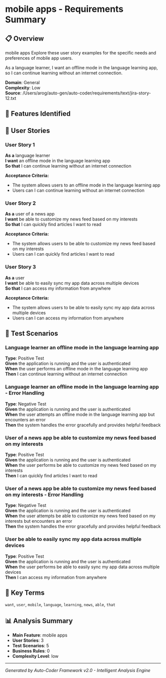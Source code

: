# mobile apps - Requirements Summary

## 📋 Overview
mobile apps
Explore these user story examples for the specific needs and preferences of mobile app users. 

As a language learner, I want an offline mode in the language learning app, so I can continue learning without an internet connection.

**Domain**: General  
**Complexity**: Low  
**Source**: /Users/arog/auto-gen/auto-coder/requirements/text/jira-story-12.txt  

## 🎯 Features Identified


## 👥 User Stories
### User Story 1
**As a** language learner  
**I want** an offline mode in the language learning app  
**So that** I can continue learning without an internet connection

**Acceptance Criteria:**
- The system allows users to an offline mode in the language learning app
- Users can I can continue learning without an internet connection

### User Story 2
**As a** user of a news app  
**I want** be able to customize my news feed based on my interests  
**So that** I can quickly find articles I want to read

**Acceptance Criteria:**
- The system allows users to be able to customize my news feed based on my interests
- Users can I can quickly find articles I want to read

### User Story 3
**As a** user  
**I want** be able to easily sync my app data across multiple devices  
**So that** I can access my information from anywhere

**Acceptance Criteria:**
- The system allows users to be able to easily sync my app data across multiple devices
- Users can I can access my information from anywhere


## 🧪 Test Scenarios
### Language learner an offline mode in the language learning app
**Type**: Positive Test  
**Given** the application is running and the user is authenticated  
**When** the user performs an offline mode in the language learning app  
**Then** I can continue learning without an internet connection

### Language learner an offline mode in the language learning app - Error Handling
**Type**: Negative Test  
**Given** the application is running and the user is authenticated  
**When** the user attempts an offline mode in the language learning app but encounters an error  
**Then** the system handles the error gracefully and provides helpful feedback

### User of a news app be able to customize my news feed based on my interests
**Type**: Positive Test  
**Given** the application is running and the user is authenticated  
**When** the user performs be able to customize my news feed based on my interests  
**Then** I can quickly find articles I want to read

### User of a news app be able to customize my news feed based on my interests - Error Handling
**Type**: Negative Test  
**Given** the application is running and the user is authenticated  
**When** the user attempts be able to customize my news feed based on my interests but encounters an error  
**Then** the system handles the error gracefully and provides helpful feedback

### User be able to easily sync my app data across multiple devices
**Type**: Positive Test  
**Given** the application is running and the user is authenticated  
**When** the user performs be able to easily sync my app data across multiple devices  
**Then** I can access my information from anywhere




## 🔑 Key Terms
`want`, `user`, `mobile`, `language`, `learning`, `news`, `able`, `that`

## 📊 Analysis Summary
- **Main Feature**: mobile apps
- **User Stories**: 3
- **Test Scenarios**: 5
- **Business Rules**: 0
- **Complexity Level**: low

---
*Generated by Auto-Coder Framework v2.0 - Intelligent Analysis Engine*
